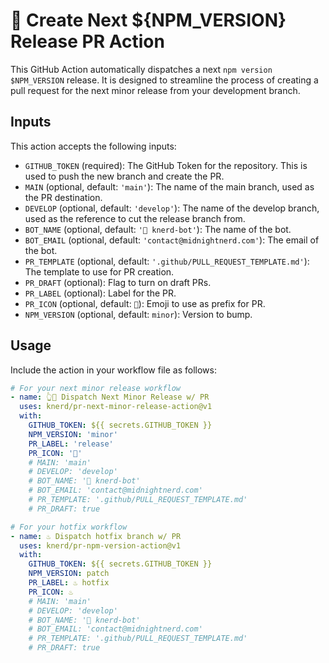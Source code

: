 # 🔖 Create Next ${NPM_VERSION} Release PR Action

This GitHub Action automatically dispatches a next `npm version $NPM_VERSION` release. It is designed to streamline the process of creating a pull request for the next minor release from your development branch.

## Inputs

This action accepts the following inputs:

- `GITHUB_TOKEN` (required): The GitHub Token for the repository. This is used to push the new branch and create the PR.
- `MAIN` (optional, default: `'main'`): The name of the main branch, used as the PR destination.
- `DEVELOP` (optional, default: `'develop'`): The name of the develop branch, used as the reference to cut the release branch from.
- `BOT_NAME` (optional, default: `'🤖 knerd-bot'`): The name of the bot.
- `BOT_EMAIL` (optional, default: `'contact@midnightnerd.com'`): The email of the bot.
- `PR_TEMPLATE` (optional, default: `'.github/PULL_REQUEST_TEMPLATE.md'`): The template to use for PR creation.
- `PR_DRAFT` (optional): Flag to turn on draft PRs.
- `PR_LABEL` (optional): Label for the PR.
- `PR_ICON` (optional, default: `🔖`): Emoji to use as prefix for PR.
- `NPM_VERSION` (optional, default: `minor`): Version to bump.

## Usage

Include the action in your workflow file as follows:

```yml
# For your next minor release workflow
- name: 👆🔖 Dispatch Next Minor Release w/ PR
  uses: knerd/pr-next-minor-release-action@v1
  with:
    GITHUB_TOKEN: ${{ secrets.GITHUB_TOKEN }}
    NPM_VERSION: 'minor'
    PR_LABEL: 'release'
    PR_ICON: '🔖'
    # MAIN: 'main'
    # DEVELOP: 'develop'
    # BOT_NAME: '🤖 knerd-bot'
    # BOT_EMAIL: 'contact@midnightnerd.com'
    # PR_TEMPLATE: '.github/PULL_REQUEST_TEMPLATE.md'
    # PR_DRAFT: true

# For your hotfix workflow
- name: ♨️ Dispatch hotfix branch w/ PR
  uses: knerd/pr-npm-version-action@v1
  with:
    GITHUB_TOKEN: ${{ secrets.GITHUB_TOKEN }}
    NPM_VERSION: patch 
    PR_LABEL: ♨️ hotfix 
    PR_ICON: ♨️ 
    # MAIN: 'main'
    # DEVELOP: 'develop'
    # BOT_NAME: '🤖 knerd-bot'
    # BOT_EMAIL: 'contact@midnightnerd.com'
    # PR_TEMPLATE: '.github/PULL_REQUEST_TEMPLATE.md'
    # PR_DRAFT: true